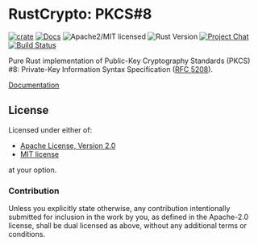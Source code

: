 # RustCrypto: PKCS#8

[![crate][crate-image]][crate-link]
[![Docs][docs-image]][docs-link]
![Apache2/MIT licensed][license-image]
![Rust Version][rustc-image]
[![Project Chat][chat-image]][chat-link]
[![Build Status][build-image]][build-link]

Pure Rust implementation of Public-Key Cryptography Standards (PKCS) #8:
Private-Key Information Syntax Specification ([RFC 5208]).

[Documentation][docs-link]

## License

Licensed under either of:

 * [Apache License, Version 2.0](http://www.apache.org/licenses/LICENSE-2.0)
 * [MIT license](http://opensource.org/licenses/MIT)

at your option.

### Contribution

Unless you explicitly state otherwise, any contribution intentionally submitted
for inclusion in the work by you, as defined in the Apache-2.0 license, shall be
dual licensed as above, without any additional terms or conditions.

[//]: # (badges)

[crate-image]: https://img.shields.io/crates/v/pkcs8.svg
[crate-link]: https://crates.io/crates/pkcs8
[docs-image]: https://docs.rs/pkcs8/badge.svg
[docs-link]: https://docs.rs/pkcs8/
[license-image]: https://img.shields.io/badge/license-Apache2.0/MIT-blue.svg
[rustc-image]: https://img.shields.io/badge/rustc-1.51+-blue.svg
[chat-image]: https://img.shields.io/badge/zulip-join_chat-blue.svg
[chat-link]: https://rustcrypto.zulipchat.com/#narrow/stream/260052-utils
[build-image]: https://github.com/RustCrypto/utils/workflows/pkcs8/badge.svg?branch=master&event=push
[build-link]: https://github.com/RustCrypto/utils/actions

[//]: # (general links)

[RFC 5208]: https://tools.ietf.org/html/rfc5208

